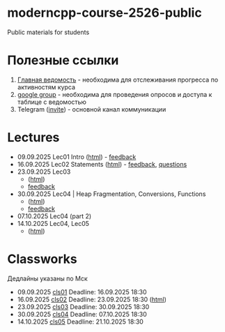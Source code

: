 # moderncpp-course-2526-public
Public materials for students

# Полезные ссылки

1. [Главная ведомость](https://docs.google.com/spreadsheets/d/1eNcUwp9upPIQkt9Hts6EZO2BD_rp3Pv8AB9SxATsXeY) - необходима для отслеживания прогресса по активностям курса
2. [google group](https://groups.google.com/g/moderncpp_students_fall2025) - необходима для проведения опросов и доступа к таблице с ведомостью
3. Telegram ([invite](https://t.me/+jwZp3GF-7AxiOGFi)) - основной канал коммуникации

# Lectures

- 09.09.2025 Lec01 Intro ([html](https://htmlpreview.github.io/?https://github.com/cpp-practice/moderncpp-course-2526-public/blob/main/lec-01-01/%D0%A1%2B%2B.html#/)) - [feedback](https://forms.gle/d32teKdRXHr9a1vy5)
- 16.09.2025 Lec02 Statements ([html](https://htmlpreview.github.io/?https://github.com/cpp-practice/moderncpp-course-2526-public/blob/main/lec-01-02/%D0%A1%2B%2B.html#/)) - [feedback](https://forms.gle/xiTi5CwW1VJRqVcM9), [questions](https://forms.gle/Tom4QYNmHUazFCwN7)
- 23.09.2025 Lec03
  - ([html](https://htmlpreview.github.io/?https://github.com/cpp-practice/moderncpp-course-2526-public/blob/main/lec-01-03/%D0%A1%2B%2B.html#/))
  - [feedback](https://forms.gle/sXTvGL17ga787ifVA)
- 30.09.2025 Lec04 | Heap Fragmentation, Conversions, Functions
  - ([html](https://htmlpreview.github.io/?https://github.com/cpp-practice/moderncpp-course-2526-public/blob/main/lec-01-04/%D0%A1%2B%2B.html#/))
  - [feedback](https://forms.gle/G2S9dUD7gZXpD7oMA)
- 07.10.2025 Lec04 (part 2)
- 14.10.2025 Lec04, Lec05
  - ([html](https://htmlpreview.github.io/?https://github.com/cpp-practice/moderncpp-course-2526-public/blob/main/lec-01-05/%D0%A1%2B%2B.html#/))


# Classworks

Дедлайны указаны по Мск

- 09.09.2025 [cls01](https://classroom.github.com/a/wcg-S5Sa) Deadline: 16.09.2025 18:30
- 16.09.2025 [cls02](https://classroom.github.com/a/t_ChHuVd) Deadline: 23.09.2025 18:30  ([html](https://htmlpreview.github.io/?https://github.com/cpp-practice/moderncpp-course-2526-public/blob/main/lec-01-02-part2/%D0%A1%2B%2B.html#/))
- 23.09.2025 [cls03](https://classroom.github.com/a/1tousKK4) Deadline: 30.09.2025 18:30
- 30.09.2025 [cls04](https://classroom.github.com/a/I8CSlqgn) Deadline: 07.10.2025 18:30
- 14.10.2025 [cls05](https://classroom.github.com/a/6zDsaVMZ) Deadline: 21.10.2025 18:30
